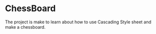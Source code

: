 # ChessBoard
The project is make to learn about how to use Cascading Style sheet and make a chessboard.
